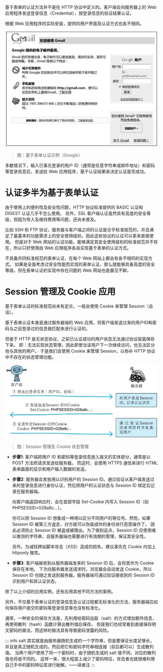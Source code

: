 基于表单的认证方法并不是在 HTTP 协议中定义的。客户端会向服务器上的 Web 应用程序发送登录信息（Credential），按登录信息的验证结果认证。

根据 Web 应用程序的实际安装，提供的用户界面及认证方式也各不相同。

![img](./assets/07.png)
> 图：基于表单认证示例（Google）

多数情况下，输入已事先登录的用户 ID（通常是任意字符串或邮件地址）和密码等登录信息后，发送给 Web 应用程序，基于认证结果来决定认证是否成功。










# 认证多半为基于表单认证

由于使用上的便利性及安全性问题，HTTP 协议标准提供的 BASIC 认证和 DIGEST 认证几乎不怎么使用。
另外，SSL 客户端认证虽然具有高度的安全等级，但因为导入及维持费用等问题，还尚未普及。

比如 SSH 和 FTP 协议，服务器与客户端之间的认证是合乎标准规范的，并且满足了最基本的功能需求上的安全使用级别，因此这些协议的认证可以拿来直接使用。
但是对于 Web 网站的认证功能，能够满足其安全使用级别的标准规范并不存在，所以只好使用由 Web 应用程序各自实现基于表单的认证方式。

不具备共同标准规范的表单认证，在每个 Web 网站上都会有各不相同的实现方式。
如果是全面考虑过安全性能而实现的表单认证，那么就能够具备高度的安全等级。但在表单认证的实现中存在问题的 Web 网站也是屡见不鲜。










# Session 管理及 Cookie 应用

基于表单认证的标准规范尚未有定论，一般会使用 Cookie 来管理 Session（会话）。

基于表单认证本身是通过服务器端的 Web 应用，将客户端发送过来的用户ID和密码与之前登录过的信息做匹配来进行认证的。

但鉴于 HTTP 是无状态协议，之前已认证成功的用户状态无法通过协议层面保存下来。
即：无法实现状态管理，因此即使当该用户下一次继续访问，也无法区分他与其他的用户。
于是我们会使用 Cookie 来管理 Session，以弥补 HTTP 协议中不存在的状态管理功能。

![img](./assets/08.png)
> 图：Session 管理及 Cookie 状态管理

- **步骤1**: 客户端把用户 ID 和密码等登录信息放入报文的实体部分，通常是以 POST 方法把请求发送给服务器。
而这时，会使用 HTTPS 通信来进行 HTML 表单画面的显示和用户输入数据的发送。

- **步骤2**: 服务器会发放用以识别用户的 Session ID。通过验证从客户端发送过来的登录信息进行身份认证，然后把用户的认证状态与 Session ID 绑定后记录在服务器端。
  
  向客户端返回响应时，会在首部字段 Set-Cookie 内写入 Session ID（如 PHPSESSID=028a8c…）。

  你可以把 Session ID 想象成一种用以区分不同用户的等位号。然而，如果 Session ID 被第三方盗走，对方就可以伪装成你的身份进行恶意操作了。
  因此必须防止 Session ID 被盗或被猜出。为了做到这点，Session ID 应使用难以推测的字符串，且服务器端也需要进行有效期的管理，保证其安全性。

  另外，为减轻跨站脚本攻击（XSS）造成的损失，建议事先在 Cookie 内加上 httponly 属性。

- **步骤3**: 客户端接收到从服务器端发来的 Session ID 后，会将其作为 Cookie 保存在本地。
下次向服务器发送请求时，浏览器会自动发送 Cookie，所以 Session ID 也随之发送到服务器。服务器端可通过验证接收到的 Session ID 识别用户和其认证状态。

除了以上介绍的应用实例，还有应用其他不同方法的案例。

另外，不仅基于表单认证的登录信息及认证过程都无标准化的方法，服务器端应如何保存用户提交的密码等登录信息等也没有标准化。

通常，一种安全的保存方法是，先利用给密码加盐（salt）的方式增加额外信息，再使用散列（hash）函数计算出散列值后保存。
但是我们也经常看到直接保存明文密码的做法，而这样的做法具有导致密码泄露的风险。

::: info salt
其实就是由服务器随机生成的一个字符串，但是要保证长度足够长，并且是真正随机生成的。然后把它和密码字符串相连接（前后都可以）生成散列值。
当两个用户使用了同一个密码时，由于随机生成的 salt 值不同，对应的散列值也将是不同的。
这样一来，很大程度上减少了密码特征，攻击者也就很难利用自己手中的密码特征库进行破解。——译者注
:::
